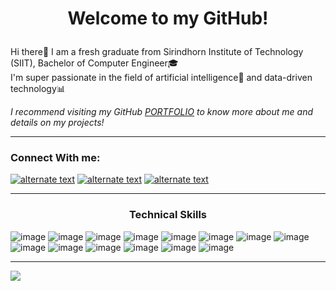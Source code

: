 # <p align=center>Welcome to my GitHub!
Hi there👋 I am a fresh graduate from Sirindhorn Institute of Technology (SIIT), Bachelor of Computer Engineer🎓</br>
I'm super passionate in the field of artificial intelligence🤖 and data-driven technology📊</br>

_I recommend visiting my GitHub [PORTFOLIO](https://github.com/skyeded/Portfolio/blob/main/README.md) to know more about me and details on my projects!_

---

### Connect With me:
<a href="https://www.linkedin.com/in/arnuparp-cheammarerng-b8446225a/"><img src="https://github.com/user-attachments/assets/ec03e345-bef0-4c35-9d9b-a0ee7411003f" alt="alternate text" width=”30px”></a>
<a href="https://www.hackerrank.com/profile/angelts1234"><img src="https://github.com/user-attachments/assets/ef401e3c-e13d-45f9-b6c0-b0f6a89d27df" alt="alternate text" width=”30px”></a>
<a href="https://www.kaggle.com/skyeded"><img src="https://github.com/user-attachments/assets/2abb382e-0590-40fa-bc02-22d9d6cbf5a8" alt="alternate text" width=”30px”></a>

---

### <p align=center>Technical Skills
![image](https://github.com/user-attachments/assets/9e129790-5af4-42b7-976a-2af6346fa7e7)
![image](https://github.com/user-attachments/assets/88eec8d8-97e8-4ed5-89bb-5078087a3d29)
![image](https://github.com/user-attachments/assets/3c689b24-48c3-41ab-bdc2-6d87879469a7)
![image](https://github.com/user-attachments/assets/57411868-56a5-423e-9dc2-5a057483b9ab)
![image](https://github.com/user-attachments/assets/c2f8e40b-527e-4fbd-8944-fa9d63ccf6d8)
![image](https://github.com/user-attachments/assets/f4ea4cc2-2fdf-463b-8405-45c38c2af157)
![image](https://github.com/user-attachments/assets/3bb92fa5-c25f-48bc-b7c5-a1765508365d)
![image](https://github.com/user-attachments/assets/917da796-b35f-44c5-8105-92170739a463)
![image](https://github.com/user-attachments/assets/6b643cda-64c1-480a-a23f-e4c954a8e3c6)
![image](https://github.com/user-attachments/assets/b30c9c0e-5af6-4296-9743-ba64a823573e)
![image](https://github.com/user-attachments/assets/3b47cb6a-7629-4f5b-8c71-2b173500a975)
![image](https://github.com/user-attachments/assets/6fd15dc8-90ae-43ec-8959-6c2c707a253a)
![image](https://github.com/user-attachments/assets/e78b5b81-c7ed-4f3f-9bb7-7483fe328ed7)
![image](https://github.com/user-attachments/assets/4aae42bd-5a8a-4f0d-a05e-4fb451c35e6a)

---

<a href="https://github.com/skyeded">
  <img align="center" src="https://github-readme-stats.vercel.app/api/top-langs/?username=skyeded&layout=compact&theme=tokyonight"/>
</a>




